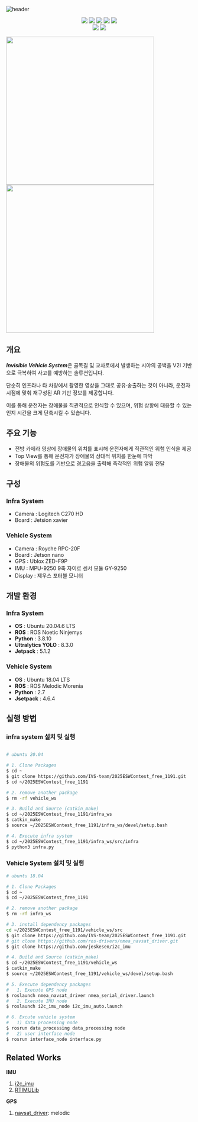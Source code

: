 ![header](https://capsule-render.vercel.app/api?type=waving&height=300&color=gradient&text=Invisible%20Vehicle%20System%20(IVS)&desc=20대쉬었음청년들&descAlign=87&descAlignY=57&fontAlignY=38&fontSize=59)


<p align="center">
  <img src="https://img.shields.io/badge/JetPack-5.1.2%20%7C%204.6.4-yellow"/> 
   <img src="https://img.shields.io/badge/OS-Ubuntu%2020.04%20%7C%2018.04-orange"/>
  <img src="https://img.shields.io/badge/ROS-Noetic%20%7C%20Melodic-blueviolet"/>
  <img src="https://img.shields.io/badge/build-catkin_make-blue"/>
  <img src="https://img.shields.io/badge/language-Python%20%7C%20C++-brightgreen"/> <br>
  <img src="https://img.shields.io/badge/status-prototype-red"/>
  <img src="https://img.shields.io/badge/license-MIT-green"/>
</p>




<p align="left">
  <img src="https://github.com/user-attachments/assets/0b072fcd-7fb2-4f89-8236-fccdbafaf0ad" width="400"/>
  <img src="https://github.com/user-attachments/assets/b662a6a5-d24c-463b-9d00-ca13e4e08930" width="400"/>
</p>


## 개요
***Invisible Vehicle System***은 골목길 및 교차로에서 발생하는 시야의 공백을 V2I 기반으로 극복하여 사고를 예방하는 솔루션입니다.

단순히 인프라나 타 차량에서 촬영한 영상을 그대로 공유·송출하는 것이 아니라, 운전자 시점에 맞춰 재구성된 AR 기반 정보를 제공합니다.

이를 통해 운전자는 장애물을 직관적으로 인식할 수 있으며, 위험 상황에 대응할 수 있는 인지 시간을 크게 단축시킬 수 있습니다.

## 주요 기능
- 전방 카메라 영상에 장애물의 위치를 표시해 운전자에게 직관적인 위험 인식을 제공
- Top View를 통해 운전자가 장애물의 상대적 위치를 한눈에 파악
- 장애물의 위험도를 기반으로 경고음을 출력해 즉각적인 위험 알림 전달  

## 구성
### Infra System
- Camera : Logitech C270 HD
- Board : Jetsion xavier

### Vehicle System
- Camera : Royche RPC-20F
- Board : Jetson nano
- GPS : Ublox ZED-F9P
- IMU : MPU-9250 9축 자이로 센서 모듈 GY-9250
- Display : 제우스 포터블 모니터 

## 개발 환경
### Infra System
- **OS** : Ubuntu 20.04.6 LTS
- **ROS** : ROS Noetic Ninjemys
- **Python** : 3.8.10
- **Ultralytics YOLO** : 8.3.0
- **Jetpack** : 5.1.2

### Vehicle System
- **OS** : Ubuntu 18.04 LTS
- **ROS** : ROS Melodic Morenia
- **Python** : 2.7
- **Jsetpack** : 4.6.4

## 실행 방법
### infra system 설치 및 실행
```bash

# ubuntu 20.04

# 1. Clone Packages
$ cd ~
$ git clone https://github.com/IVS-team/2025ESWContest_free_1191.git
$ cd ~/2025ESWContest_free_1191

# 2. remove another package
$ rm -rf vehicle_ws

# 3. Build and Source (catkin_make)
$ cd ~/2025ESWContest_free_1191/infra_ws
$ catkin_make
$ source ~/2025ESWContest_free_1191/infra_ws/devel/setup.bash

# 4. Execute infra system
$ cd ~/2025ESWContest_free_1191/infra_ws/src/infra
$ python3 infra.py
```
### Vehicle System 설치 및 실행
```bash
# ubuntu 18.04

# 1. Clone Packages
$ cd ~
$ cd ~/2025ESWContest_free_1191

# 2. remove another package
$ rm -rf infra_ws

# 3. install dependency packages
cd ~/2025ESWContest_free_1191/vehicle_ws/src
$ git clone https://github.com/IVS-team/2025ESWContest_free_1191.git
# git clone https://github.com/ros-drivers/nmea_navsat_driver.git
$ git clone https://github.com/jeskesen/i2c_imu

# 4. Build and Source (catkin_make)
$ cd ~/2025ESWContest_free_1191/vehicle_ws
$ catkin_make
$ source ~/2025ESWContest_free_1191/vehicle_ws/devel/setup.bash

# 5. Execute dependency packages
#   1. Execute GPS node
$ roslaunch nmea_navsat_driver nmea_serial_driver.launch
#   2. Execute IMU node
$ roslaunch i2c_imu_node i2c_imu_auto.launch

# 6. Excute vehicle system
#   1) data processing node
$ rosrun data_processing data_processing node
#   2) user interface node
$ rosrun interface_node interface.py

```

## Related Works

**IMU**   
1. [i2c_imu](https://github.com/jeskesen/i2c_imu#)
2. [RTIMULib](https://github.com/RPi-Distro/RTIMULib#)
   
**GPS**   
1. [navsat_driver](https://github.com/ros-drivers/nmea_navsat_driver): melodic



